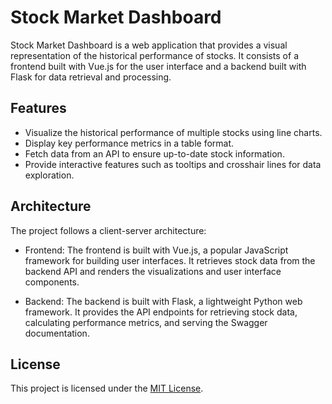 # Stock Market Dashboard

Stock Market Dashboard is a web application that provides a visual representation of the historical performance of stocks. It consists of a frontend built with Vue.js for the user interface and a backend built with Flask for data retrieval and processing.

## Features
- Visualize the historical performance of multiple stocks using line charts.
- Display key performance metrics in a table format.
- Fetch data from an API to ensure up-to-date stock information.
- Provide interactive features such as tooltips and crosshair lines for data exploration.

## Architecture

The project follows a client-server architecture:

- Frontend: The frontend is built with Vue.js, a popular JavaScript framework for building user interfaces. It retrieves stock data from the backend API and renders the visualizations and user interface components.

- Backend: The backend is built with Flask, a lightweight Python web framework. It provides the API endpoints for retrieving stock data, calculating performance metrics, and serving the Swagger documentation.

## License
This project is licensed under the [MIT License](https://chat.openai.com/c/LICENSE).